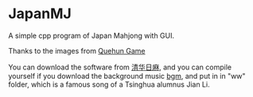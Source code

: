# JapanMJ
A simple cpp program of Japan Mahjong with GUI.

Thanks to the images from [Quehun Game](https://www.maj-soul.com/)

You can download the software from [清华日麻](https://1drv.ms/u/s!AmtQd_lkPUgMgQHFTTA5b7biefLE?e=6KdhYl), and you can compile yourself if you download the background music [bgm](https://1drv.ms/u/s!AmtQd_lkPUgMgQL3WX9RMHWz_xIi?e=CwOjJD), and put in in "ww" folder, which is a famous song of a Tsinghua alumnus Jian Li.
